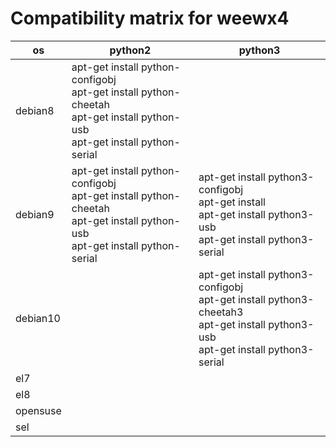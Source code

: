 # Compatibility matrix for weewx4

| os | python2 | python3 |
|---|---|---|
| debian8 | apt-get install python-configobj<br>apt-get install python-cheetah<br>apt-get install python-usb<br>apt-get install python-serial |  |
| debian9 | apt-get install python-configobj<br>apt-get install python-cheetah<br>apt-get install python-usb<br>apt-get install python-serial | apt-get install python3-configobj<br>apt-get install<br>apt-get install python3-usb<br>apt-get install python3-serial |
| debian10 | | apt-get install python3-configobj<br>apt-get install python3-cheetah3<br>apt-get install python3-usb<br>apt-get install python3-serial |
| el7 | | |
| el8 | | |
| opensuse | | |
| sel | | |
